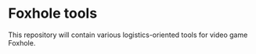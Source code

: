 # Foxhole tools

This repository will contain various logistics-oriented tools for video game Foxhole.
